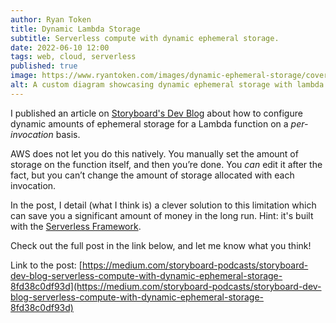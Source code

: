 ```yaml
---
author: Ryan Token
title: Dynamic Lambda Storage
subtitle: Serverless compute with dynamic ephemeral storage.
date: 2022-06-10 12:00
tags: web, cloud, serverless
published: true
image: https://www.ryantoken.com/images/dynamic-ephemeral-storage/cover.png
alt: A custom diagram showcasing dynamic ephemeral storage with lambda
---
```


I published an article on [Storyboard's Dev Blog](https://medium.com/storyboard-podcasts/storyboard-dev-blog-serverless-compute-with-dynamic-ephemeral-storage-8fd38c0df93d) about how to configure dynamic amounts of ephemeral storage for a Lambda function on a *per-invocation* basis.

AWS does not let you do this natively. You manually set the amount of storage on the function itself, and then you’re done. You *can* edit it after the fact, but you can’t change the amount of storage allocated with each invocation.

In the post, I detail (what I think is) a clever solution to this limitation which can save you a significant amount of money in the long run. Hint: it's built with the [Serverless Framework](https://www.serverless.com/framework).

Check out the full post in the link below, and let me know what you think!

Link to the post: [https://medium.com/storyboard-podcasts/storyboard-dev-blog-serverless-compute-with-dynamic-ephemeral-storage-8fd38c0df93d](https://medium.com/storyboard-podcasts/storyboard-dev-blog-serverless-compute-with-dynamic-ephemeral-storage-8fd38c0df93d)
